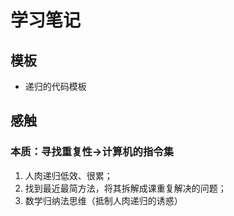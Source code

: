 # 学习笔记 
## 模板 
- 递归的代码模板 

## 感触 
### 本质：寻找重复性->计算机的指令集 
1. 人肉递归低效、很累；
2. 找到最近最简方法，将其拆解成课重复解决的问题；
3. 数学归纳法思维（抵制人肉递归的诱惑）
